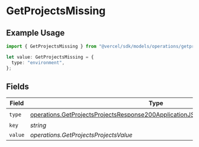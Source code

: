 # GetProjectsMissing

## Example Usage

```typescript
import { GetProjectsMissing } from "@vercel/sdk/models/operations/getprojects.js";

let value: GetProjectsMissing = {
  type: "environment",
};
```

## Fields

| Field                                                                                                                                                                                | Type                                                                                                                                                                                 | Required                                                                                                                                                                             | Description                                                                                                                                                                          |
| ------------------------------------------------------------------------------------------------------------------------------------------------------------------------------------ | ------------------------------------------------------------------------------------------------------------------------------------------------------------------------------------ | ------------------------------------------------------------------------------------------------------------------------------------------------------------------------------------ | ------------------------------------------------------------------------------------------------------------------------------------------------------------------------------------ |
| `type`                                                                                                                                                                               | [operations.GetProjectsProjectsResponse200ApplicationJSONResponseBodyProjectsType](../../models/operations/getprojectsprojectsresponse200applicationjsonresponsebodyprojectstype.md) | :heavy_check_mark:                                                                                                                                                                   | N/A                                                                                                                                                                                  |
| `key`                                                                                                                                                                                | *string*                                                                                                                                                                             | :heavy_minus_sign:                                                                                                                                                                   | N/A                                                                                                                                                                                  |
| `value`                                                                                                                                                                              | *operations.GetProjectsProjectsValue*                                                                                                                                                | :heavy_minus_sign:                                                                                                                                                                   | N/A                                                                                                                                                                                  |
